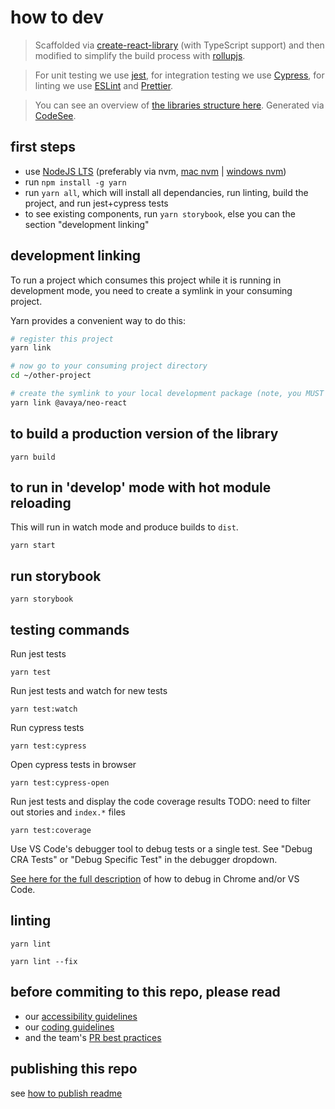 # how to dev

> Scaffolded via [create-react-library](https://github.com/transitive-bullshit/create-react-library) (with TypeScript support) and then modified to simplify the build process with [rollupjs](https://www.rollupjs.org/).

> For unit testing we use [jest](https://jestjs.io/), for integration testing we use [Cypress](https://www.cypress.io/how-it-works), for linting we use [ESLint](https://eslint.org/) and [Prettier](https://prettier.io/).

> You can see an overview of [the libraries structure here](https://app.codesee.io/maps/public/188812a0-d098-11ec-bea5-0157c94ef4f8). Generated via [CodeSee](https://www.codesee.io/).

## first steps

- use [NodeJS LTS](https://nodejs.org/) (preferably via nvm, [mac nvm](https://tecadmin.net/install-nvm-macos-with-homebrew/) | [windows nvm](https://github.com/coreybutler/nvm-windows#node-version-manager-nvm-for-windows))
- run `npm install -g yarn`
- run `yarn all`, which will install all dependancies, run linting, build the project, and run jest+cypress tests
- to see existing components, run `yarn storybook`, else you can the section "development linking"

## development linking

To run a project which consumes this project while it is running in development mode, you need to create a symlink in your consuming project.

Yarn provides a convenient way to do this:

```bash
# register this project
yarn link

# now go to your consuming project directory
cd ~/other-project

# create the symlink to your local development package (note, you MUST use `yarn`, NOT `npm`)
yarn link @avaya/neo-react
```
## to build a production version of the library

```
yarn build
```

## to run in 'develop' mode with hot module reloading

This will run in watch mode and produce builds to `dist`.

```
yarn start
```

## run storybook

```
yarn storybook
```

## testing commands

Run jest tests

```
yarn test
```

Run jest tests and watch for new tests

```
yarn test:watch
```

Run cypress tests

```
yarn test:cypress
```

Open cypress tests in browser

```
yarn test:cypress-open
```

Run jest tests and display the code coverage results
TODO: need to filter out stories and `index.*` files

```
yarn test:coverage
```

Use VS Code's debugger tool to debug tests or a single test. See "Debug CRA Tests" or "Debug Specific Test" in the debugger dropdown.

[See here for the full description](https://jestjs.io/docs/en/troubleshooting) of how to debug in Chrome and/or VS Code.

## linting

```
yarn lint
```

```
yarn lint --fix
```

## before commiting to this repo, please read

- our [accessibility guidelines](./accessibility-guidelines.md)
- our [coding guidelines](./coding-guidelines.md)
- and the team's [PR best practices](./pr-best-practices.md)

## publishing this repo

see [how to publish readme](./how-to-publish.md)
